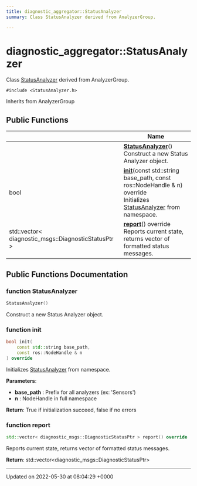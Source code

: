 ```yaml
---
title: diagnostic_aggregator::StatusAnalyzer
summary: Class StatusAnalyzer derived from AnalyzerGroup. 

---
```


# diagnostic_aggregator::StatusAnalyzer



Class [StatusAnalyzer]() derived from AnalyzerGroup. 


`#include <StatusAnalyzer.h>`

Inherits from AnalyzerGroup

## Public Functions

|                | Name           |
| -------------- | -------------- |
| | **[StatusAnalyzer](/medusa_base/api/markdown/medusa_addons/status_aggregator/Classes/classdiagnostic__aggregator_1_1StatusAnalyzer/#function-statusanalyzer)**()<br>Construct a new Status Analyzer object.  |
| bool | **[init](/medusa_base/api/markdown/medusa_addons/status_aggregator/Classes/classdiagnostic__aggregator_1_1StatusAnalyzer/#function-init)**(const std::string base_path, const ros::NodeHandle & n) override<br>Initializes [StatusAnalyzer](/medusa_base/api/markdown/medusa_addons/status_aggregator/Classes/classdiagnostic__aggregator_1_1StatusAnalyzer/) from namespace.  |
| std::vector< diagnostic_msgs::DiagnosticStatusPtr > | **[report](/medusa_base/api/markdown/medusa_addons/status_aggregator/Classes/classdiagnostic__aggregator_1_1StatusAnalyzer/#function-report)**() override<br>Reports current state, returns vector of formatted status messages.  |

## Public Functions Documentation

### function StatusAnalyzer

```cpp
StatusAnalyzer()
```

Construct a new Status Analyzer object. 

### function init

```cpp
bool init(
    const std::string base_path,
    const ros::NodeHandle & n
) override
```

Initializes [StatusAnalyzer](/medusa_base/api/markdown/medusa_addons/status_aggregator/Classes/classdiagnostic__aggregator_1_1StatusAnalyzer/) from namespace. 

**Parameters**: 

  * **base_path** : Prefix for all analyzers (ex: 'Sensors') 
  * **n** : NodeHandle in full namespace 


**Return**: True if initialization succeed, false if no errors 

### function report

```cpp
std::vector< diagnostic_msgs::DiagnosticStatusPtr > report() override
```

Reports current state, returns vector of formatted status messages. 

**Return**: std::vector<diagnostic_msgs::DiagnosticStatusPtr> 

-------------------------------

Updated on 2022-05-30 at 08:04:29 +0000